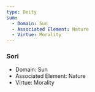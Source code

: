 ```yaml
---
type: Deity
sum:
  - Domain: Sun
  - Associated Element: Nature
  - Virtue: Morality
---
```

### Sori
- Domain: Sun
- Associated Element: Nature
- Virtue: Morality
